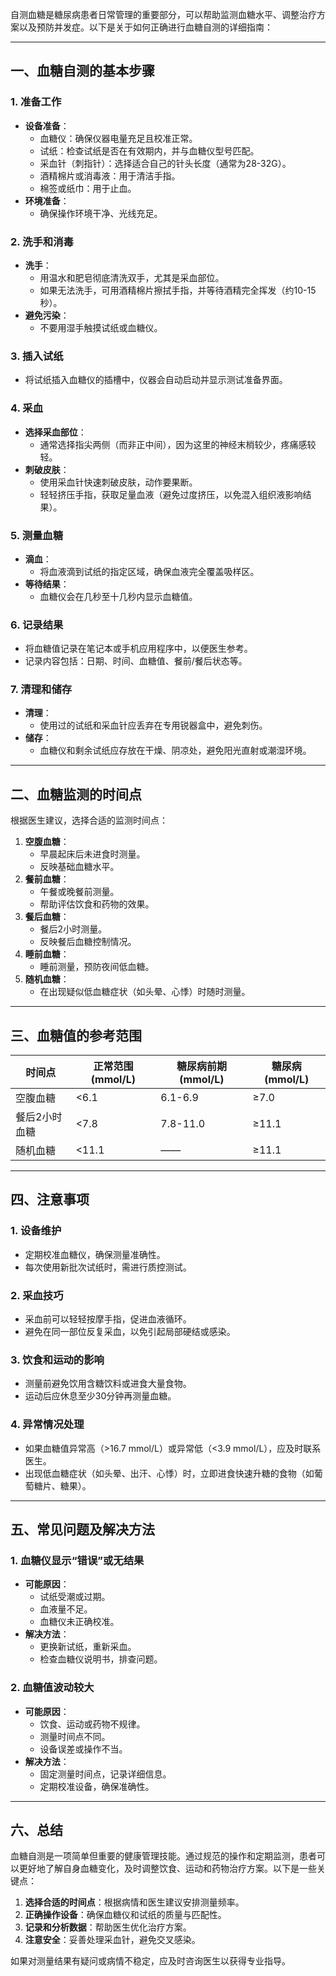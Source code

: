 自测血糖是糖尿病患者日常管理的重要部分，可以帮助监测血糖水平、调整治疗方案以及预防并发症。以下是关于如何正确进行血糖自测的详细指南：

---

## 一、血糖自测的基本步骤

### 1. 准备工作
- **设备准备**：
  - 血糖仪：确保仪器电量充足且校准正常。
  - 试纸：检查试纸是否在有效期内，并与血糖仪型号匹配。
  - 采血针（刺指针）：选择适合自己的针头长度（通常为28-32G）。
  - 酒精棉片或消毒液：用于清洁手指。
  - 棉签或纸巾：用于止血。
- **环境准备**：
  - 确保操作环境干净、光线充足。

### 2. 洗手和消毒
- **洗手**：
  - 用温水和肥皂彻底清洗双手，尤其是采血部位。
  - 如果无法洗手，可用酒精棉片擦拭手指，并等待酒精完全挥发（约10-15秒）。
- **避免污染**：
  - 不要用湿手触摸试纸或血糖仪。

### 3. 插入试纸
- 将试纸插入血糖仪的插槽中，仪器会自动启动并显示测试准备界面。

### 4. 采血
- **选择采血部位**：
  - 通常选择指尖两侧（而非正中间），因为这里的神经末梢较少，疼痛感较轻。
- **刺破皮肤**：
  - 使用采血针快速刺破皮肤，动作要果断。
  - 轻轻挤压手指，获取足量血液（避免过度挤压，以免混入组织液影响结果）。

### 5. 测量血糖
- **滴血**：
  - 将血液滴到试纸的指定区域，确保血液完全覆盖吸样区。
- **等待结果**：
  - 血糖仪会在几秒至十几秒内显示血糖值。

### 6. 记录结果
- 将血糖值记录在笔记本或手机应用程序中，以便医生参考。
- 记录内容包括：日期、时间、血糖值、餐前/餐后状态等。

### 7. 清理和储存
- **清理**：
  - 使用过的试纸和采血针应丢弃在专用锐器盒中，避免刺伤。
- **储存**：
  - 血糖仪和剩余试纸应存放在干燥、阴凉处，避免阳光直射或潮湿环境。

---

## 二、血糖监测的时间点

根据医生建议，选择合适的监测时间点：
1. **空腹血糖**：
   - 早晨起床后未进食时测量。
   - 反映基础血糖水平。
2. **餐前血糖**：
   - 午餐或晚餐前测量。
   - 帮助评估饮食和药物的效果。
3. **餐后血糖**：
   - 餐后2小时测量。
   - 反映餐后血糖控制情况。
4. **睡前血糖**：
   - 睡前测量，预防夜间低血糖。
5. **随机血糖**：
   - 在出现疑似低血糖症状（如头晕、心悸）时随时测量。

---

## 三、血糖值的参考范围

| **时间点**       | **正常范围 (mmol/L)** | **糖尿病前期 (mmol/L)** | **糖尿病 (mmol/L)** |
|-------------------|------------------------|--------------------------|-----------------------|
| 空腹血糖         | <6.1                  | 6.1-6.9                 | ≥7.0                 |
| 餐后2小时血糖    | <7.8                  | 7.8-11.0                | ≥11.1                |
| 随机血糖         | <11.1                 | ——                      | ≥11.1                |

---

## 四、注意事项

### 1. 设备维护
- 定期校准血糖仪，确保测量准确性。
- 每次使用新批次试纸时，需进行质控测试。

### 2. 采血技巧
- 采血前可以轻轻按摩手指，促进血液循环。
- 避免在同一部位反复采血，以免引起局部硬结或感染。

### 3. 饮食和运动的影响
- 测量前避免饮用含糖饮料或进食大量食物。
- 运动后应休息至少30分钟再测量血糖。

### 4. 异常情况处理
- 如果血糖值异常高（>16.7 mmol/L）或异常低（<3.9 mmol/L），应及时联系医生。
- 出现低血糖症状（如头晕、出汗、心悸）时，立即进食快速升糖的食物（如葡萄糖片、糖果）。

---

## 五、常见问题及解决方法

### 1. 血糖仪显示“错误”或无结果
- **可能原因**：
  - 试纸受潮或过期。
  - 血液量不足。
  - 血糖仪未正确校准。
- **解决方法**：
  - 更换新试纸，重新采血。
  - 检查血糖仪说明书，排查问题。

### 2. 血糖值波动较大
- **可能原因**：
  - 饮食、运动或药物不规律。
  - 测量时间点不同。
  - 设备误差或操作不当。
- **解决方法**：
  - 固定测量时间点，记录详细信息。
  - 定期校准设备，确保准确性。

---

## 六、总结

血糖自测是一项简单但重要的健康管理技能。通过规范的操作和定期监测，患者可以更好地了解自身血糖变化，及时调整饮食、运动和药物治疗方案。以下是一些关键点：
1. **选择合适的时间点**：根据病情和医生建议安排测量频率。
2. **正确操作设备**：确保血糖仪和试纸的质量与匹配性。
3. **记录和分析数据**：帮助医生优化治疗方案。
4. **注意安全**：妥善处理采血针，避免交叉感染。

如果对测量结果有疑问或病情不稳定，应及时咨询医生以获得专业指导。